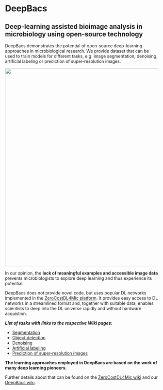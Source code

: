 # DeepBacs
## Deep-learning assisted bioimage analysis in microbiology using open-source technology

DeepBacs demonstrates the potential of open-source deep-learning approaches in microbiological research.
We provide dataset that can be used to train models for different tasks, e.g. image segmentation, denoising, artificial labeling or prediction of super-resolution images.


<img src="https://github.com/HenriquesLab/DeepBugs/blob/main/wiki_files/Figure_1_DeepBugs.png" width="650">

In our opinion, the **lack of meaningful examples and accessible image data** prevents microbiologists to explore deep learning and thus experience its potential.

DeepBacs does not provide novel code, but uses popular DL networks implemented in the [ZeroCostDL4Mic platform](https://github.com/HenriquesLab/ZeroCostDL4Mic/wiki).
It provides easy access to DL networks in a streamlined format and, together with suitable data, enables scientists to deep into the DL universe rapidly and without hardware acquistion. 

**_List of tasks with links to the respective Wiki pages:_**

* [Segmentation](https://github.com/HenriquesLab/DeepBugs/wiki/Segmentation)
* [Object detection](https://github.com/HenriquesLab/DeepBugs/wiki/Object-Detection)
* [Denoising](https://github.com/HenriquesLab/DeepBugs/wiki/Denoising)
* [Artificial labeling](https://github.com/HenriquesLab/DeepBugs/wiki/Artificial-Labeling)
* [Prediction of super-resolution images](https://github.com/HenriquesLab/DeepBugs/wiki/Super-resolution-prediction)


**The learning approaches employed in DeepBacs are based on the work of many deep learning pioneers.**

Further details about that can be found on the [ZeroCostDL4Mic wiki](https://github.com/HenriquesLab/ZeroCostDL4Mic/wiki) and our [DeepBacs wiki](https://github.com/HenriquesLab/DeepBacs/wiki).
